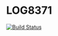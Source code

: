 # LOG8371
[![Build Status](https://travis-ci.com/chelsybinet/LOG8371.svg?token=SzzrDBqWzF3LyDpAPkiq&branch=master)](https://travis-ci.com/chelsybinet/LOG8371)
